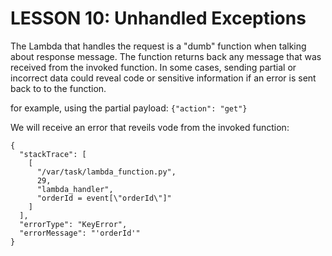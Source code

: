 # LESSON 10: Unhandled Exceptions

The Lambda that handles the request is a "dumb" function when talking about response message. The function returns back any message that was received from the invoked function. In some cases, sending partial or incorrect data could reveal code or sensitive information if an error is sent back to to the function.

for example, using the partial payload:
```{"action": "get"}```

We will receive an error that reveils vode from the invoked function:
```
{
  "stackTrace": [
    [
      "/var/task/lambda_function.py",
      29,
      "lambda_handler",
      "orderId = event[\"orderId\"]"
    ]
  ],
  "errorType": "KeyError",
  "errorMessage": "'orderId'"
}
```
